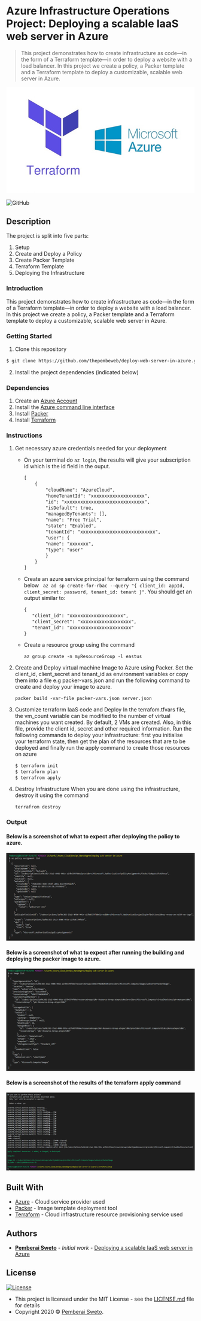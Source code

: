 ﻿# Azure Infrastructure Operations Project: Deploying a scalable IaaS web server in Azure

> This project demonstrates how to create infrastructure as code—in the form of a Terraform template—in order to deploy a website with a load balancer. In this project we create a policy, a Packer template and a Terraform template to deploy a customizable, scalable web server in Azure.

![](terraform-with-microsoft-azure.jpg)

![GitHub](https://img.shields.io/github/license/mashape/apistatus.svg)

## Description

The project is split into five parts:
1. Setup
2. Create and Deploy a Policy
3. Create Packer Template
4. Terraform Template
5. Deploying the Infrastructure

### Introduction
This project demonstrates how to create infrastructure as code—in the form of a Terraform template—in order to deploy a website with a load balancer. In this project we create a policy, a Packer template and a Terraform template to deploy a customizable, scalable web server in Azure.

### Getting Started
1. Clone this repository
```sh
$ git clone https://github.com/thepembeweb/deploy-web-server-in-azure.git
```
2. Install the project dependencies (indicated below)

### Dependencies
1. Create an [Azure Account](https://portal.azure.com) 
2. Install the [Azure command line interface](https://docs.microsoft.com/en-us/cli/azure/install-azure-cli?view=azure-cli-latest)
3. Install [Packer](https://www.packer.io/downloads)
4. Install [Terraform](https://www.terraform.io/downloads.html)

### Instructions
1. Get necessary azure credentials needed for your deployment
    - On your terminal do `az login`, the results will give your subscription id which is the id field in the ouput.
        ```
        [
            {
                "cloudName": "AzureCloud",
                "homeTenantId": "xxxxxxxxxxxxxxxxxxxx",
                "id": "xxxxxxxxxxxxxxxxxxxxxxxxxxxxxx",
                "isDefault": true,
                "managedByTenants": [],
                "name": "Free Trial",
                "state": "Enabled",
                "tenantId": "xxxxxxxxxxxxxxxxxxxxxxxxxxxx",
                "user": {
                "name": "xxxxxxx",
                "type": "user"
                }
            }
        ]

        ```
    - Create an azure service principal for terraform using the command below 
        ` az ad sp create-for-rbac --query "{ client_id: appId, client_secret: password, tenant_id: tenant }"`. You should get an output similar to:
         ```
        {
            "client_id": "xxxxxxxxxxxxxxxxxxxx",
            "client_secret": "xxxxxxxxxxxxxxxxxxx",
            "tenant_id": "xxxxxxxxxxxxxxxxxxxxxxx"
        }

        ```

    - Create a resource group using the command
        ```
        az group create -n myResourceGroup -l eastus

        ```
 2. Create and Deploy virtual machine Image to Azure using Packer.
    Set the client_id, client_secret and tenant_id as environment variables or copy them into a file e.g packer-vars.json and run the following command to create and deploy your image to azure.
    
        packer build -var-file packer-vars.json server.json
        
 3. Customize terraform IaaS code and Deploy
    In the terrafom.tfvars file, the vm_count variable can be modified to the number of virtual machines you want created. By default, 2 VMs are created.
    Also, in this file, provide the client id, secret and other required information.
    Run the following commands to deploy your infrastructure:
    first you initialise your terraform state, then get the plan of the resources that are to be deployed and finally run the apply command to create those resources on azure
       
        $ terraform init
        $ terraform plan 
        $ terrafrom apply
        
 4. Destroy Infrastructure
    When you are done using the infrastructure, destroy it using the command
      
        terrafrom destroy     
    
### Output
#### Below is a screenshot of what to expect after deploying the policy to azure.
![alt packer image in azure](Screenshots/1-deploy-a-policy.png)

#### Below is a screenshot of what to expect after running the building and deploying the packer image to azure.
![alt packer image in azure](Screenshots/2-packer-image.png)

#### Below is a screenshot of the results of the terraform apply command
![alt resources provisioned](Screenshots/3-terraform-apply-completed.png)


## Built With

* [Azure](https://portal.azure.com/) - Cloud service provider used
* [Packer](https://www.packer.io/downloads) - Image template deployment tool
* [Terraform](https://www.terraform.io/) - Cloud infrastructure resource provisioning service used

## Authors

* **[Pemberai Sweto](https://github.com/thepembeweb)** - *Initial work* - [Deploying a scalable IaaS web server in Azure](https://github.com/thepembeweb/deploy-web-server-in-azure)

## License

[![License](http://img.shields.io/:license-mit-green.svg?style=flat-square)](http://badges.mit-license.org)

- This project is licensed under the MIT License - see the [LICENSE.md](LICENSE.md) file for details
- Copyright 2020 © [Pemberai Sweto](https://github.com/thepembeweb).

